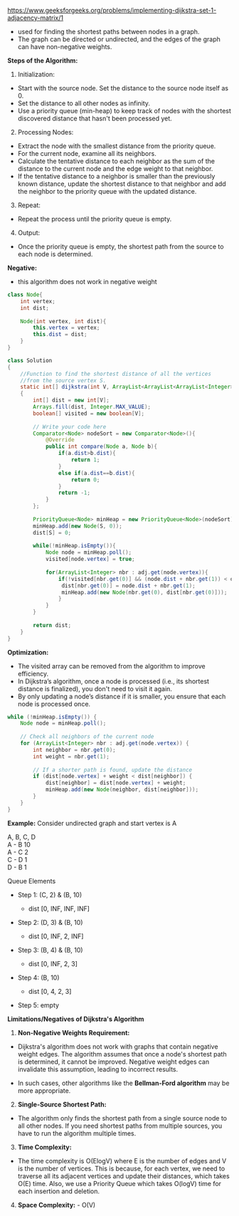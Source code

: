 https://www.geeksforgeeks.org/problems/implementing-dijkstra-set-1-adjacency-matrix/1

* used for finding the shortest paths between nodes in a graph.
* The graph can be directed or undirected, and the edges of the graph can have non-negative weights.

**Steps of the Algorithm:**

1. Initialization:
* Start with the source node. Set the distance to the source node itself as 0.
* Set the distance to all other nodes as infinity.
* Use a priority queue (min-heap) to keep track of nodes with the shortest discovered distance that hasn't been processed yet.

2. Processing Nodes:
* Extract the node with the smallest distance from the priority queue.
* For the current node, examine all its neighbors.
* Calculate the tentative distance to each neighbor as the sum of the distance to the current node and the edge weight to that neighbor.
* If the tentative distance to a neighbor is smaller than the previously known distance, update the shortest distance to that neighbor and add the neighbor to the priority queue with the updated distance.

3. Repeat:
* Repeat the process until the priority queue is empty.

4. Output:
* Once the priority queue is empty, the shortest path from the source to each node is determined.

**Negative:**

* this algorithm does not work in negative weight


```java
class Node{
    int vertex;
    int dist;
    
    Node(int vertex, int dist){
        this.vertex = vertex;
        this.dist = dist;
    }
}

class Solution
{
    //Function to find the shortest distance of all the vertices
    //from the source vertex S.
    static int[] dijkstra(int V, ArrayList<ArrayList<ArrayList<Integer>>> adj, int S)
    {
        int[] dist = new int[V];
        Arrays.fill(dist, Integer.MAX_VALUE);
        boolean[] visited = new boolean[V]; 
        
        // Write your code here
        Comparator<Node> nodeSort = new Comparator<Node>(){
            @Override
            public int compare(Node a, Node b){
                if(a.dist>b.dist){
                    return 1;
                }
                else if(a.dist==b.dist){
                    return 0;
                }
                return -1;
            } 
        };
        
        PriorityQueue<Node> minHeap = new PriorityQueue<Node>(nodeSort);
        minHeap.add(new Node(S, 0));
        dist[S] = 0;
        
        while(!minHeap.isEmpty()){
            Node node = minHeap.poll();
            visited[node.vertex] = true;
            
            for(ArrayList<Integer> nbr : adj.get(node.vertex)){
                if(!visited[nbr.get(0)] && (node.dist + nbr.get(1)) < dist[nbr.get(0)]){
                 dist[nbr.get(0)] = node.dist + nbr.get(1);
                 minHeap.add(new Node(nbr.get(0), dist[nbr.get(0)]));
                }
            }
        }
        
        return dist;
    }
}
```

**Optimization:**

* The visited array can be removed from the algorithm to improve efficiency.
* In Dijkstra’s algorithm, once a node is processed (i.e., its shortest distance is finalized), you don't need to visit it again.
* By only updating a node’s distance if it is smaller, you ensure that each node is processed once.

```java
while (!minHeap.isEmpty()) {
    Node node = minHeap.poll();
    
    // Check all neighbors of the current node
    for (ArrayList<Integer> nbr : adj.get(node.vertex)) {
        int neighbor = nbr.get(0);
        int weight = nbr.get(1);
        
        // If a shorter path is found, update the distance
        if (dist[node.vertex] + weight < dist[neighbor]) {
            dist[neighbor] = dist[node.vertex] + weight;
            minHeap.add(new Node(neighbor, dist[neighbor]));
        }
    }
}
```


**Example:** Consider undirected graph and start vertex is A

A, B, C, D </br>
A - B 10 </br>
A - C 2 </br>
C - D 1 </br>
D - B 1

Queue Elements

- Step 1:   (C, 2) & (B, 10)
    
    - dist [0, INF, INF, INF]

- Step 2:   (D, 3) & (B, 10)

     - dist [0, INF, 2, INF]

- Step 3:   (B, 4) & (B, 10)

    - dist [0, INF, 2, 3]

- Step 4:  (B, 10)

    - dist [0, 4, 2, 3]

- Step 5: empty

**Limitations/Negatives of Dijkstra's Algorithm**

1. **Non-Negative Weights Requirement:**

* Dijkstra's algorithm does not work with graphs that contain negative weight edges. The algorithm assumes that once a node's shortest path is determined, it cannot be improved. Negative weight edges can invalidate this assumption, leading to incorrect results.

*  In such cases, other algorithms like the **Bellman-Ford algorithm** may be more appropriate.

2. **Single-Source Shortest Path:**

* The algorithm only finds the shortest path from a single source node to all other nodes. If you need shortest paths from multiple sources, you have to run the algorithm multiple times.  

3. **Time Complexity:**

* The time complexity is O(ElogV) where E is the number of edges and V is the number of vertices. This is because, for each vertex, we need to traverse all its adjacent vertices and update their distances, which takes O(E) time. Also, we use a Priority Queue which takes O(logV) time for each insertion and deletion.

4. **Space Complexity:** -  O(V)


